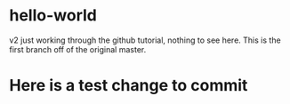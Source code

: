 # hello-world
v2 just working through the github tutorial, nothing to see here.
This is the first branch off of the original master. 
# Here is a test change to commit
